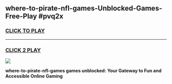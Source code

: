 
## where-to-pirate-nfl-games-Unblocked-Games-Free-Play #pvq2x
<h3>
<a href="https://us.freeplayer.one?title=where-to-pirate-nfl-games&ref=9M">CLICK TO PLAY</a></h3>
<hr>

<h3>
<a href="https://us.freeplayer.one?title=where-to-pirate-nfl-games&ref=9M">CLICK 2 PLAY</a>
  
</h3>

<a href="https://us.freeplayer.one?title=where-to-pirate-nfl-games&ref=9M"><img src="https://clearcache.store/games.png"></a>


**where-to-pirate-nfl-games games unblocked: Your Gateway to Fun and Accessible Online Gaming**
